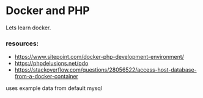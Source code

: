# Docker and PHP

Lets learn docker. 

### resources:   
* https://www.sitepoint.com/docker-php-development-environment/
* https://phpdelusions.net/pdo
* https://stackoverflow.com/questions/28056522/access-host-database-from-a-docker-container

uses example data from default mysql

